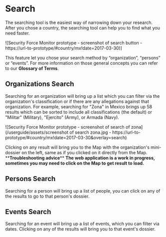 # Search

The searching tool is the easiest way of narrowing down your research. After you chose a country, the searching tool can help you to find what you need faster.

![Security Force Monitor prototype - screenshot of search button - https://url-to-prototype/#country/mx!date=2017-03-30)]

This feature let you chose your search method by “organization”, “persons” or “events”. For more information on those general concepts you can refer to our **Glossary of Terms**.

## Organizations Search

Searching for an organization will bring up a list which you can filter via the organization's classification or if there are any allegations against that organization. For example, searching for "Zona" in Mexico brings up 58 results which can be sorted to include all classifications \(the default\) or "Militar" \(Military\), "Ejercito" \(Army\), or Armada \(Navy\).

![Security Force Monitor prototype - screenshot of search of zona](/userguide/assets/screenshot of search zona.jpg - https://url-to-prototype/#country/mx!date=2017-03-30&overlay=search)

Clicking on any result will bring you to the Map with the organization's mini-dossier on the left, same as if you clicked on it directly from the Map. \*\***Troubleshooting advice**\*\* **The web application is a work in progress, sometimes you may need to click on the Map to get result to load.**

## Persons Search

Searching for a person will bring up a list of people, you can click on any of the results to go to that person's dossier.

## Events Search

Searching for an event will bring up a list of events, which you can filter via dates. Clicking on any of the results will bring you to that event's dossier.

